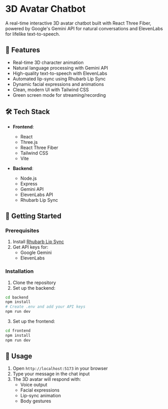 # 3D Avatar Chatbot

A real-time interactive 3D avatar chatbot built with React Three Fiber, powered by Google's Gemini API for natural conversations and ElevenLabs for lifelike text-to-speech.

## 🌟 Features

- Real-time 3D character animation
- Natural language processing with Gemini API
- High-quality text-to-speech with ElevenLabs
- Automated lip-sync using Rhubarb Lip Sync
- Dynamic facial expressions and animations
- Clean, modern UI with Tailwind CSS
- Green screen mode for streaming/recording

## 🛠️ Tech Stack

- **Frontend**:
  - React
  - Three.js
  - React Three Fiber
  - Tailwind CSS
  - Vite

- **Backend**:
  - Node.js
  - Express
  - Gemini API
  - ElevenLabs API
  - Rhubarb Lip Sync

## 🚀 Getting Started

### Prerequisites

1. Install [Rhubarb Lip Sync](https://github.com/DanielSWolf/rhubarb-lip-sync/releases)
2. Get API keys for:
   - Google Gemini
   - ElevenLabs

### Installation

1. Clone the repository
2. Set up the backend:
```sh
cd backend
npm install
# Create .env and add your API keys
npm run dev
```

3. Set up the frontend:
```sh
cd frontend
npm install
npm run dev
```

## 💬 Usage

1. Open `http://localhost:5173` in your browser
2. Type your message in the chat input
3. The 3D avatar will respond with:
   - Voice output
   - Facial expressions
   - Lip-sync animation
   - Body gestures
